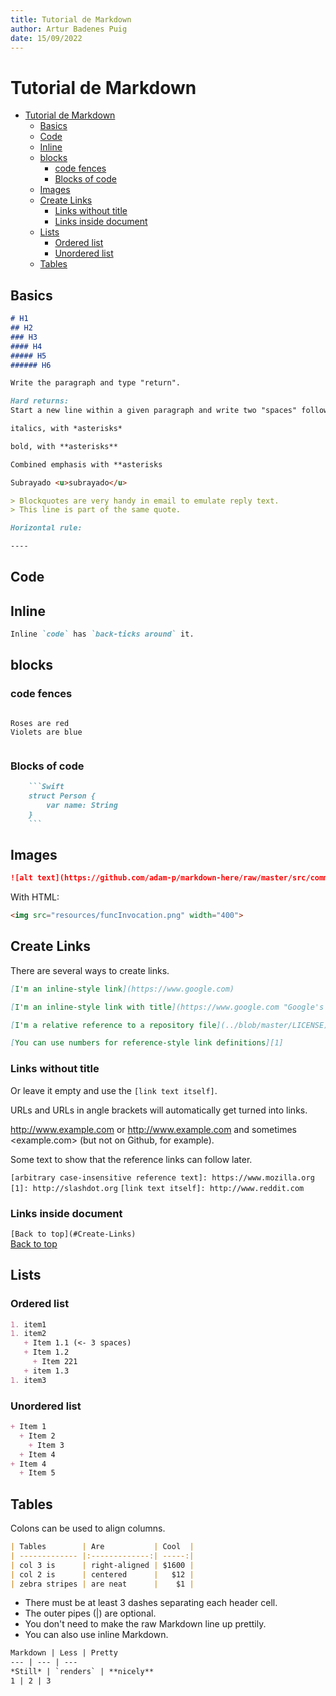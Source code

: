 ```yaml
---
title: Tutorial de Markdown
author: Artur Badenes Puig 
date: 15/09/2022
---
```


# Tutorial de Markdown

- [Tutorial de Markdown](#tutorial-de-markdown)
  - [Basics](#basics)
  - [Code](#code)
  - [Inline](#inline)
  - [blocks](#blocks)
    - [code fences](#code-fences)
    - [Blocks of code](#blocks-of-code)
  - [Images](#images)
  - [Create Links](#create-links)
    - [Links without title](#links-without-title)
    - [Links inside document](#links-inside-document)
  - [Lists](#lists)
    - [Ordered list](#ordered-list)
    - [Unordered list](#unordered-list)
  - [Tables](#tables)

## Basics

```md
# H1
## H2
### H3
#### H4
##### H5
###### H6
```

```md
Write the paragraph and type "return".
```

```md
Hard returns:  
Start a new line within a given paragraph and write two "spaces" followed by "return".
```

```md
italics, with *asterisks* 
```

```md
bold, with **asterisks**
```

```md
Combined emphasis with **asterisks 
```

```md
Subrayado <u>subrayado</u>
```

```md
> Blockquotes are very handy in email to emulate reply text.
> This line is part of the same quote.
```

```md
Horizontal rule:

----
```

## Code

## Inline

```md
Inline `code` has `back-ticks around` it.
```

## blocks

### code fences

```md
  ```
    Roses are red
    Violets are blue
  ```
```

### Blocks of code

```md
    ```Swift
    struct Person {
        var name: String
    }
    ```
```

## Images

```md
![alt text](https://github.com/adam-p/markdown-here/raw/master/src/common/images/icon48.png "Logo Title Text 1")
```

With HTML:

```html
<img src="resources/funcInvocation.png" width="400">
```

## Create Links

There are several ways to create links.

```md
[I'm an inline-style link](https://www.google.com)

[I'm an inline-style link with title](https://www.google.com "Google's Homepage")

[I'm a relative reference to a repository file](../blob/master/LICENSE)

[You can use numbers for reference-style link definitions][1]
```

### Links without title

Or leave it empty and use the `[link text itself]`.

URLs and URLs in angle brackets will automatically get turned into links.

<http://www.example.com> or <http://www.example.com> and sometimes
<example.com> (but not on Github, for example).

Some text to show that the reference links can follow later.

`[arbitrary case-insensitive reference text]: https://www.mozilla.org`
`[1]: http://slashdot.org`
`[link text itself]: http://www.reddit.com`

### Links inside document

`[Back to top](#Create-Links)`<br>
[Back to top](#Create-Links)

## Lists

### Ordered list

```md
1. item1
1. item2
   + Item 1.1 (<- 3 spaces)
   + Item 1.2
     + Item 221
   + item 1.3
1. item3
```

### Unordered list

```md
+ Item 1
  + Item 2
    + Item 3
  + Item 4
+ Item 4
  + Item 5
```

## Tables

Colons can be used to align columns.

```markdown
| Tables        | Are           | Cool  |
| ------------- |:-------------:| -----:|
| col 3 is      | right-aligned | $1600 |
| col 2 is      | centered      |   $12 |
| zebra stripes | are neat      |    $1 |
```

- There must be at least 3 dashes separating each header cell.
- The outer pipes (|) are optional.
- You don't need to make the raw Markdown line up prettily.
- You can also use inline Markdown.

```markdown
Markdown | Less | Pretty
--- | --- | ---
*Still* | `renders` | **nicely**
1 | 2 | 3
```
